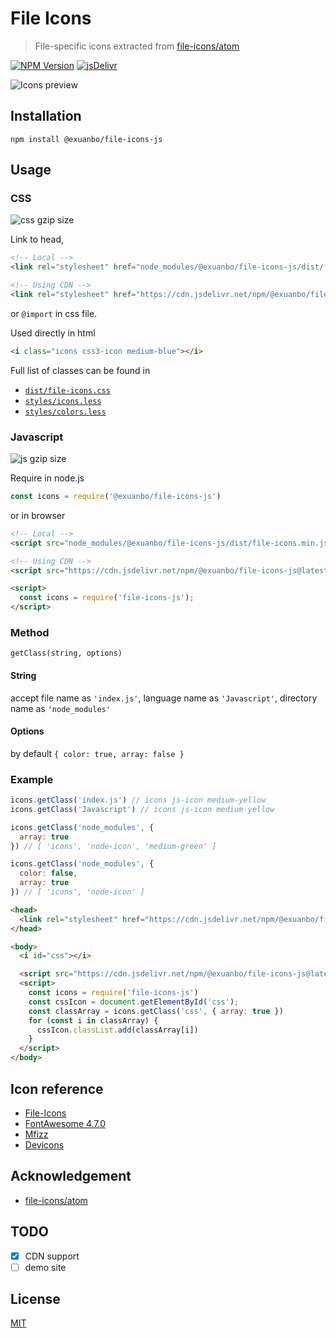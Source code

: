 # File Icons

> File-specific icons extracted from [file-icons/atom](https://github.com/file-icons/atom)

[![NPM Version][npm-image]][npm-url] [![jsDelivr][jsDelivr-image]][jsDelivr-url]

<img alt="Icons preview" src="https://raw.githubusercontent.com/file-icons/atom/master/preview.png">

## Installation

```shell
npm install @exuanbo/file-icons-js
```

## Usage

### CSS

![css gzip size](https://img.badgesize.io/exuanbo/file-icons-js/master/dist/file-icons.min.css.svg?compression=gzip&style=flat-square)

Link to head,

```html
<!-- Local -->
<link rel="stylesheet" href="node_modules/@exuanbo/file-icons-js/dist/file-icons.min.css">

<!-- Using CDN -->
<link rel="stylesheet" href="https://cdn.jsdelivr.net/npm/@exuanbo/file-icons-js@latest/dist/file-icons.min.css">
```

or `@import` in css file.

Used directly in html

```html
<i class="icons css3-icon medium-blue"></i>
```

Full list of classes can be found in

- [`dist/file-icons.css`](./dist/file-icons.css)
- [`styles/icons.less`](./styles/icons.less)
- [`styles/colors.less`](./styles/colors.less)

### Javascript

![js gzip size](https://img.badgesize.io/exuanbo/file-icons-js/master/dist/file-icons.min.js.svg?compression=gzip&style=flat-square)

Require in node.js

```javascript
const icons = require('@exuanbo/file-icons-js')
```

or in browser

```html
<!-- Local -->
<script src="node_modules/@exuanbo/file-icons-js/dist/file-icons.min.js"></script>

<!-- Using CDN -->
<script src="https://cdn.jsdelivr.net/npm/@exuanbo/file-icons-js@latest/dist/file-icons.min.js"></script>
```

```html
<script>
  const icons = require('file-icons-js');
</script>
```

### Method

`getClass(string, options)`

#### String

accept file name as `'index.js'`, language name as `'Javascript'`, directory name as `'node_modules'`

#### Options

by default `{ color: true, array: false }`

### Example

```javascript
icons.getClass('index.js') // icons js-icon medium-yellow
icons.getClass('Javascript') // icons js-icon medium-yellow

icons.getClass('node_modules', {
  array: true
}) // [ 'icons', 'node-icon', 'medium-green' ]

icons.getClass('node_modules', {
  color: false,
  array: true
}) // [ 'icons', 'node-icon' ]
```

```html
<head>
  <link rel="stylesheet" href="https://cdn.jsdelivr.net/npm/@exuanbo/file-icons-js@latest/dist/file-icons.min.css">
</head>

<body>
  <i id="css"></i>

  <script src="https://cdn.jsdelivr.net/npm/@exuanbo/file-icons-js@latest/dist/file-icons.min.js"></script>
  <script>
    const icons = require('file-icons-js')
    const cssIcon = document.getElementById('css');
    const classArray = icons.getClass('css', { array: true })
    for (const i in classArray) {
      cssIcon.classList.add(classArray[i])
    }
  </script>
</body>
```

## Icon reference

- [File-Icons](https://github.com/file-icons/icons/blob/master/charmap.md)
- [FontAwesome 4.7.0](https://fontawesome.com/v4.7.0/cheatsheet/)
- [Mfizz](https://github.com/file-icons/MFixx/blob/master/charmap.md)
- [Devicons](https://github.com/file-icons/DevOpicons/blob/master/charmap.md)

## Acknowledgement

- [file-icons/atom](https://github.com/file-icons/atom)

## TODO

- [x] CDN support
- [ ] demo site

## License

[MIT](https://github.com/exuanbo/file-icons-js/blob/master/LICENSE)

[npm-image]: https://img.shields.io/npm/v/@exuanbo/file-icons-js?style=flat-square
[npm-url]: https://www.npmjs.com/package/@exuanbo/file-icons-js
[jsDelivr-image]: https://data.jsdelivr.com/v1/package/npm/@exuanbo/file-icons-js/badge
[jsDelivr-url]: https://www.jsdelivr.com/package/npm/@exuanbo/file-icons-js
